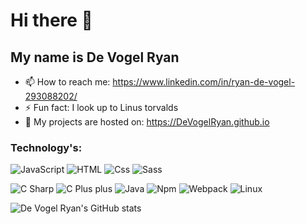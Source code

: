 # Hi there 👋 
## My name is De Vogel Ryan


- 📫 How to reach me: https://www.linkedin.com/in/ryan-de-vogel-293088202/
- ⚡ Fun fact: I look up to Linus torvalds
- 🔗 My projects are hosted on: https://DeVogelRyan.github.io


### Technology's:

<p>
  <img alt="JavaScript" src="https://img.shields.io/badge/JavaScript-F7DF1E?logo=javascript&logoColor=white&style=Flat" />
  <img alt="HTML" src="https://img.shields.io/badge/HTML-E34F26?logo=html5&logoColor=white&style=Flat" />
  <img alt="Css" src="https://img.shields.io/badge/CSS-1572B6?logo=css3&logoColor=white&style=Flat" />
  <img alt="Sass" src="https://img.shields.io/badge/Sass-CC6699?logo=sass&logoColor=white&style=Flat" />
 </p>
 <p>
  <img alt="C Sharp" src="https://img.shields.io/badge/C%23-239120?logo=c-sharp&logoColor=white&style=Flat" />
  <img alt="C Plus plus" src="https://img.shields.io/badge/C++-00599C?logo=cplusplus&logoColor=white&style=Flat" />
  <img alt="Java" src="https://img.shields.io/badge/Java-007396?logo=Java&logoColor=white&style=Flat" />
  <img alt="Npm" src="https://img.shields.io/badge/Npmn-CB3837?logo=Npm&logoColor=white&style=Flat" />
  <img alt="Webpack" src="https://img.shields.io/badge/Webpack-8DD6F9?logo=Webpack&logoColor=white&style=Flat" />
  <img alt="Linux" src="https://img.shields.io/badge/Linux-FCC624?logo=linux&logoColor=white&style=Flat" />
</p>




![De Vogel Ryan's GitHub stats](https://github-readme-stats.vercel.app/api?username=DeVogelRyan&show_icons=true&theme=dark)


